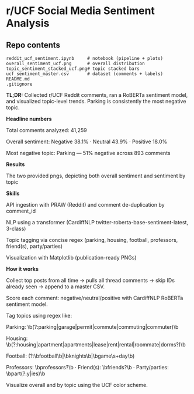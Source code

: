 # r/UCF Social Media Sentiment Analysis

## Repo contents

```text
reddit_ucf_sentiment.ipynb     # notebook (pipeline + plots)
overall_sentiment_ucf.png      # overall distribution
topic_sentiment_stacked_ucf.png# topic stacked bars
ucf_sentiment_master.csv       # dataset (comments + labels)
README.md
.gitignore
```

**TL;DR:** Collected r/UCF Reddit comments, ran a RoBERTa sentiment model, and visualized topic-level trends. Parking is consistently the most negative topic.

**Headline numbers**

Total comments analyzed: 41,259

Overall sentiment: Negative 38.1% · Neutral 43.9% · Positive 18.0%

Most negative topic: Parking — 51% negative across 893 comments

**Results**

The two provided pngs, depicting both overall sentiment and sentiment by topic

**Skills**

API ingestion with PRAW (Reddit) and comment de-duplication by comment_id

NLP using a transformer (CardiffNLP twitter-roberta-base-sentiment-latest, 3-class)

Topic tagging via concise regex (parking, housing, football, professors, friend(s), party/parties)

Visualization with Matplotlib (publication-ready PNGs)

**How it works**

Collect top posts from all time → pulls all thread comments → skip IDs already seen → append to a master CSV.

Score each comment: negative/neutral/positive with CardiffNLP RoBERTa sentiment model.

Tag topics using regex like:

Parking: \b(?:parking|garage|permit|commute|commuting|commuter)\b

Housing: \b(?:housing|apartment|apartments|lease|rent|rental|roommate|dorms?)\b

Football: (?:\bfootball\b|\bknights\b|\bgame\s+day\b)

Professors: \bprofessors?\b · Friend(s): \bfriends?\b · Party/parties: \bpart(?:y|ies)\b

Visualize overall and by topic using the UCF color scheme.

